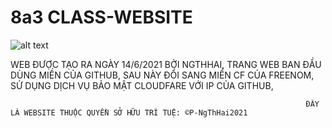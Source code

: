 # 8a3 CLASS-WEBSITE
﻿![alt text](https://8a3thsp.cf/data/palat-dev.png "RetroBar")



WEB ĐƯỢC TẠO RA NGÀY 14/6/2021 BỞI NGTHHAI, TRANG WEB BAN ĐẦU DÙNG MIỀN CỦA GITHUB, SAU NÀY ĐỔI SANG MIỀN CF CỦA FREENOM, SỬ DỤNG DỊCH VỤ BẢO MẬT CLOUDFARE VỚI IP CỦA GITHUB,


                                                                      ĐÂY LÀ WEBSITE THUỘC QUYỀN SỞ HỮU TRÍ TUỆ: ©P-NgThHai2021

